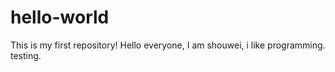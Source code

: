 # hello-world
This is my first repository!
Hello everyone, I am shouwei, i like programming.
testing.
